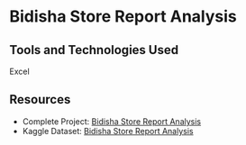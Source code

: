 # Bidisha Store Report Analysis

## Tools and Technologies Used
Excel

## Resources
- Complete Project: [Bidisha Store Report Analysis](https://github.com/nibeditans/Bidisha-Store-Report-Analysis)
- Kaggle Dataset: [Bidisha Store Report Analysis](https://www.kaggle.com/datasets/nibeditasahu/bidisha-store-report-analysis)
